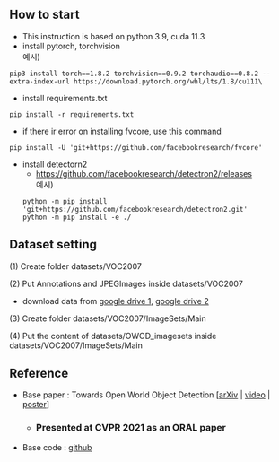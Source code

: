 ## How to start
- This instruction is based on python 3.9, cuda 11.3
- install pytorch, torchvision  
예시)
```
pip3 install torch==1.8.2 torchvision==0.9.2 torchaudio==0.8.2 --extra-index-url https://download.pytorch.org/whl/lts/1.8/cu111\
```
- install requirements.txt
```
pip install -r requirements.txt
```
  - if there ir error on installing fvcore, use this command
  ```
  pip install -U 'git+https://github.com/facebookresearch/fvcore'
  ```
- install detectorn2
  - https://github.com/facebookresearch/detectron2/releases  
  예시)
  ```
  python -m pip install 'git+https://github.com/facebookresearch/detectron2.git'
  python -m pip install -e ./
  ```

## Dataset setting

(1) Create folder datasets/VOC2007

(2) Put Annotations and JPEGImages inside datasets/VOC2007
- download data from [google drive 1](https://drive.google.com/drive/folders/1Sr4_q0_m2f2SefoebB25Ix3N1VIAua0w), [google drive 2](https://drive.google.com/file/d/1TdBylqdZ9VjEitW0pondNRqG2AhDirx_/view?usp=sharing)

(3) Create folder datasets/VOC2007/ImageSets/Main

(4) Put the content of datasets/OWOD_imagesets inside datasets/VOC2007/ImageSets/Main

## Reference

- Base paper : Towards Open World Object Detection [[arXiv](https://arxiv.org/abs/2103.02603) | [video](https://www.youtube.com/watch?v=aB2ZFAR-OZg) | [poster](https://github.com/JosephKJ/OWOD/blob/master/ORE_poster.pdf)]
  - ### Presented at CVPR 2021 as an ORAL paper
- Base code : [github](https://github.com/JosephKJ/OWOD)
